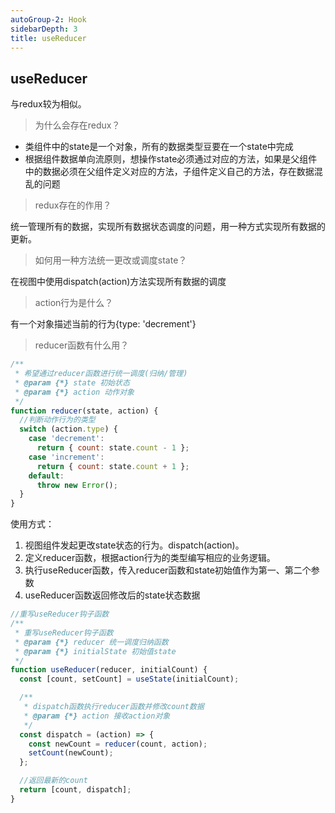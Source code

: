 ```yaml
---
autoGroup-2: Hook
sidebarDepth: 3
title: useReducer
---
```


## useReducer
与redux较为相似。

> 为什么会存在redux？

- 类组件中的state是一个对象，所有的数据类型豆要在一个state中完成
- 根据组件数据单向流原则，想操作state必须通过对应的方法，如果是父组件中的数据必须在父组件定义对应的方法，子组件定义自己的方法，存在数据混乱的问题

> redux存在的作用？

统一管理所有的数据，实现所有数据状态调度的问题，用一种方式实现所有数据的更新。

> 如何用一种方法统一更改或调度state？

在视图中使用dispatch(action)方法实现所有数据的调度

> action行为是什么？

有一个对象描述当前的行为{type: 'decrement'}

> reducer函数有什么用？

```javascript
/**
 * 希望通过reducer函数进行统一调度(归纳/管理)
 * @param {*} state 初始状态
 * @param {*} action 动作对象
 */
function reducer(state, action) {
  //判断动作行为的类型
  switch (action.type) {
    case 'decrement':
      return { count: state.count - 1 };
    case 'increment':
      return { count: state.count + 1 };
    default:
      throw new Error();
  }
}
```

使用方式：
1. 视图组件发起更改state状态的行为。dispatch(action)。
2. 定义reducer函数，根据action行为的类型编写相应的业务逻辑。
3. 执行useReducer函数，传入reducer函数和state初始值作为第一、第二个参数
4. useReducer函数返回修改后的state状态数据

```javascript
//重写useReducer钩子函数
/**
 * 重写useReducer钩子函数
 * @param {*} reducer 统一调度归纳函数
 * @param {*} initialState 初始值state
 */
function useReducer(reducer, initialCount) {
  const [count, setCount] = useState(initialCount);

  /**
   * dispatch函数执行reducer函数并修改count数据
   * @param {*} action 接收action对象
   */
  const dispatch = (action) => {
    const newCount = reducer(count, action);
    setCount(newCount);
  };

  //返回最新的count
  return [count, dispatch];
}
```


